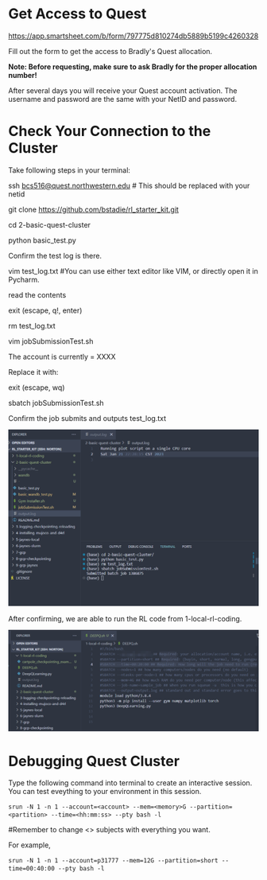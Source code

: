 # **Get Access to Quest**
https://app.smartsheet.com/b/form/797775d810274db5889b5199c4260328

Fill out the form to get the access to Bradly's Quest allocation. 

**Note: Before requesting, make sure to ask Bradly for the proper allocation number!**

After several days you will receive your Quest account activation. The username and password are the same with your NetID and password. 

# Check Your Connection to the Cluster

Take following steps in your terminal:

ssh bcs516@quest.northwestern.edu    # This should be replaced with your netid 

git clone https://github.com/bstadie/rl_starter_kit.git

cd 2-basic-quest-cluster

python basic_test.py



Confirm the test log is there.


vim test_log.txt    #You can use either text editor like VIM, or directly open it in Pycharm.

read the contents 

exit (escape, q!, enter)



rm test_log.txt

vim jobSubmissionTest.sh



The account is currently = XXXX

Replace it with: <project name>

exit (escape, wq)

sbatch jobSubmissionTest.sh

Confirm the job submits and outputs test_log.txt


![](SbatchCheck.png)



After confirming, we are able to run the RL code from 1-local-rl-coding.

![](DQNStart.png)

# Debugging Quest Cluster
Type the following command into terminal to create an interactive session. You can test eveything to your environment in this session.

```
srun -N 1 -n 1 --account=<account> --mem=<memory>G --partition=<partition> --time=<hh:mm:ss> --pty bash -l
```

#Remember to change <> subjects with everything you want.

For example, 
```
srun -N 1 -n 1 --account=p31777 --mem=12G --partition=short --time=00:40:00 --pty bash -l
```
